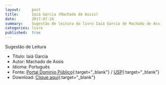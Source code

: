 ```yaml
---
layout:     post
title:      Iaiá Garcia (Machado de Assis)
date:       2017-07-24
summary:    Sugestão de leitura do livro Iaiá Garcia de Machado de Assis.
categories: livro
published:  true
---
```


Sugestão de Leitura

* Título: Iaiá Garcia
* Autor: Machado de Assis
* Idioma: Português
* Fonte: [Portal Domínio Público][PDP]{:target="_blank"} <i class="fa fa-external-link" aria-hidden="true"></i> / [USP][USP]{:target="_blank"} <i class="fa fa-external-link" aria-hidden="true"></i>
* Download: [Clique aqui][DOWNLOAD]{:target="_blank"} <i class="fa fa-external-link" aria-hidden="true"></i>

[DOWNLOAD]: http://www.dominiopublico.gov.br/pesquisa/DetalheObraForm.do?select_action=&co_obra=1971
[PDP]: http://www.dominiopublico.gov.br
[USP]: http://usp.br
